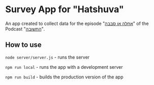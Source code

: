 # Survey App for "Hatshuva"

An app created to collect data for the episode "[אחלה או סבבה](https://www.osimhistoria.com/theanswer/ep121-sabbaba)" of the Podcast "[התשובה](https://www.osimhistoria.com/theanswer)".

## How to use

`node server/server.js` - runs the server

`npm run local` - runs the app with a development server

`npm run build` - builds the production version of the app